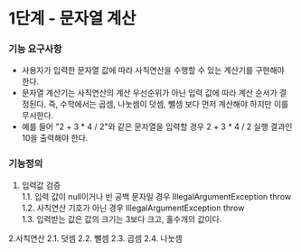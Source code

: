 # 1단계 - 문자열 계산

### 기능 요구사항
- 사용자가 입력한 문자열 값에 따라 사칙연산을 수행할 수 있는 계산기를 구현해야 한다.
- 문자열 계산기는 사칙연산의 계산 우선순위가 아닌 입력 값에 따라 계산 순서가 결정된다. 즉, 수학에서는 곱셈, 나눗셈이 덧셈, 뺄셈 보다 먼저 계산해야 하지만 이를 무시한다.
- 예를 들어 "2 + 3 * 4 / 2"와 같은 문자열을 입력할 경우 2 + 3 * 4 / 2 실행 결과인 10을 출력해야 한다.

### 기능정의
1. 입력값 검증  
1.1. 입력 값이 null이거나 빈 공백 문자일 경우 IllegalArgumentException throw  
1.2. 사칙연산 기호가 아닌 경우 IllegalArgumentException throw  
1.3. 입력받는 값은 값의 크기는 3보다 크고, 홀수개의 값이다.  

2.사칙연산 
2.1. 덧셈
2.2. 뺄셈
2.3. 곱셈
2.4. 나눗셈